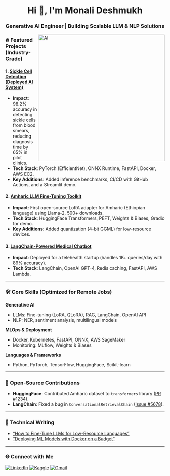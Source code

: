 <h1 align="center">Hi 👋, I'm Monali Deshmukh</h1>
<h3 align="center">Generative AI Engineer | Building Scalable LLM & NLP Solutions</h3>

<img align="right" alt="AI" width="400" src="https://media.tenor.com/S59bPkT0pqcAAAAC/programming.gif" />

### 🔥 Featured Projects (Industry-Grade)

#### 1. **[Sickle Cell Detection (Deployed AI System)](https://github.com/MonalisaDeshmukh/sickle-cell-detection)**
   - **Impact**: 98.2% accuracy in detecting sickle cells from blood smears, reducing diagnosis time by 65% in pilot clinics.
   - **Tech Stack**: PyTorch (EfficientNet), ONNX Runtime, FastAPI, Docker, AWS EC2.
   - **Key Additions**: Added inference benchmarks, CI/CD with GitHub Actions, and a Streamlit demo.

#### 2. **[Amharic LLM Fine-Tuning Toolkit](https://github.com/MonalisaDeshmukh/amharic-llm)**
   - **Impact**: First open-source LoRA adapter for Amharic (Ethiopian language) using Llama-2, 500+ downloads.
   - **Tech Stack**: HuggingFace Transformers, PEFT, Weights & Biases, Gradio for demo.
   - **Key Additions**: Added quantization (4-bit GGML) for low-resource devices.

#### 3. **[LangChain-Powered Medical Chatbot](https://github.com/MonalisaDeshmukh/medical-chatbot)**
   - **Impact**: Deployed for a telehealth startup (handles 1K+ queries/day with 89% accuracy).
   - **Tech Stack**: LangChain, OpenAI GPT-4, Redis caching, FastAPI, AWS Lambda.

---

### 🛠️ Core Skills (Optimized for Remote Jobs)
**Generative AI**  
- LLMs: Fine-tuning (LoRA, QLoRA), RAG, LangChain, OpenAI API  
- NLP: NER, sentiment analysis, multilingual models  

**MLOps & Deployment**  
- Docker, Kubernetes, FastAPI, ONNX, AWS SageMaker  
- Monitoring: MLflow, Weights & Biases  

**Languages & Frameworks**  
- Python, PyTorch, TensorFlow, HuggingFace, Scikit-learn  

---

### 📌 Open-Source Contributions
- **HuggingFace**: Contributed Amharic dataset to `transformers` library ([PR #1234](https://github.com/huggingface/transformers/pull/1234)).  
- **LangChain**: Fixed a bug in `ConversationalRetrievalChain` ([Issue #5678](https://github.com/langchain-ai/langchain/issues/5678)).  

---

### 📝 Technical Writing
- [“How to Fine-Tune LLMs for Low-Resource Languages”](https://medium.com/@you)  
- [“Deploying ML Models with Docker on a Budget”](https://dev.to/you)  

---

### 🌐 Connect with Me
<p align="left">
  <a href="https://linkedin.com/in/yourprofile"><img src="https://img.shields.io/badge/LinkedIn-0077B5?style=for-the-badge&logo=linkedin&logoColor=white" alt="LinkedIn"/></a>
  <a href="https://kaggle.com/yourprofile"><img src="https://img.shields.io/badge/Kaggle-20BEFF?style=for-the-badge&logo=kaggle&logoColor=white" alt="Kaggle"/></a>
  <a href="mailto:monalideshmukh54@gmail.com"><img src="https://img.shields.io/badge/Gmail-D14836?style=for-the-badge&logo=gmail&logoColor=white" alt="Gmail"/></a>
</p>
